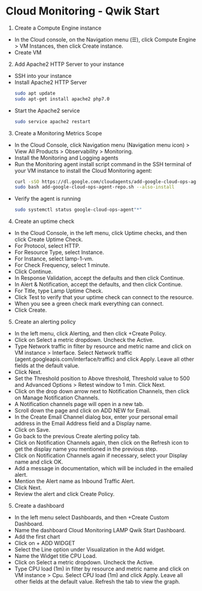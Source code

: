 # Cloud Monitoring - Qwik Start

1. Create a Compute Engine instance
  - In the Cloud console, on the Navigation menu (☰), click Compute Engine > VM Instances, then click Create instance.
  - Create VM

2. Add Apache2 HTTP Server to your instance
  - SSH into your instance
  - Install Apache2 HTTP Server
    ```bash
    sudo apt update
    sudo apt-get install apache2 php7.0
    ```
  - Start the Apache2 service
    ```bash
    sudo service apache2 restart
    ```
3. Create a Monitoring Metrics Scope
  - In the Cloud Console, click Navigation menu (Navigation menu icon) > View All Products > Observability > Monitoring.
  - Install the Monitoring and Logging agents
  - Run the Monitoring agent install script command in the SSH terminal of your VM instance to install the Cloud Monitoring agent:
    ```bash
    curl -sSO https://dl.google.com/cloudagents/add-google-cloud-ops-agent-repo.sh
    sudo bash add-google-cloud-ops-agent-repo.sh --also-install
    ```
  - Verify the agent is running
    ```bash
    sudo systemctl status google-cloud-ops-agent"*"
    ```
  
4. Create an uptime check
  - In the Cloud Console, in the left menu, click Uptime checks, and then click Create Uptime Check.
  - For Protocol, select HTTP.
  - For Resource Type, select Instance.
  - For Instance, select lamp-1-vm.
  - For Check Frequency, select 1 minute.
  - Click Continue.
  - In Response Validation, accept the defaults and then click Continue.
  - In Alert & Notification, accept the defaults, and then click Continue.
  - For Title, type Lamp Uptime Check.
  - Click Test to verify that your uptime check can connect to the resource.
  - When you see a green check mark everything can connect.
  - Click Create.

5. Create an alerting policy
  - In the left menu, click Alerting, and then click +Create Policy.
  - Click on Select a metric dropdown. Uncheck the Active.
  - Type Network traffic in filter by resource and metric name and click on VM instance > Interface. Select Network traffic (agent.googleapis.com/interface/traffic) and click Apply. Leave all other fields at the default value.
  - Click Next.
  - Set the Threshold position to Above threshold, Threshold value to 500 and Advanced Options > Retest window to 1 min. Click Next.
  - Click on the drop down arrow next to Notification Channels, then click on Manage Notification Channels.
  - A Notification channels page will open in a new tab.
  - Scroll down the page and click on ADD NEW for Email.
  - In the Create Email Channel dialog box, enter your personal email address in the Email Address field and a Display name.
  - Click on Save.
  - Go back to the previous Create alerting policy tab.
  - Click on Notification Channels again, then click on the Refresh icon to get the display name you mentioned in the previous step.
  - Click on Notification Channels again if necessary, select your Display name and click OK.
  - Add a message in documentation, which will be included in the emailed alert.
  - Mention the Alert name as Inbound Traffic Alert.
  - Click Next.
  - Review the alert and click Create Policy.

5. Create a dashboard
  - In the left menu select Dashboards, and then +Create Custom Dashboard.
  - Name the dashboard Cloud Monitoring LAMP Qwik Start Dashboard.
  - Add the first chart
  - Click on + ADD WIDGET
  - Select the Line option under Visualization in the Add widget.
  - Name the Widget title CPU Load.
  - Click on Select a metric dropdown. Uncheck the Active.
  - Type CPU load (1m) in filter by resource and metric name and click on VM instance > Cpu. Select CPU load (1m) and click Apply. Leave all other fields at the default value. Refresh the tab to view the graph.

